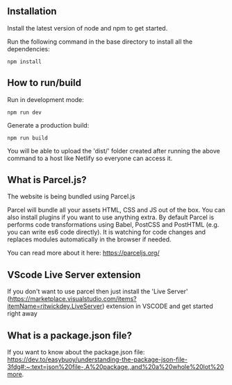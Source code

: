 ## Installation

Install the latest version of node and npm to get started.

Run the following command in the base directory to install all the dependencies:

```shell
npm install
```

## How to run/build

Run in development mode:

```shell
npm run dev
```

Generate a production build:

```shell
npm run build
```

You will be able to upload the 'dist/' folder created after running the above command to a host like Netlify so everyone can access it.

## What is Parcel.js?

The website is being bundled using Parcel.js

Parcel will bundle all your assets HTML, CSS and JS out of the box. You can also install plugins if you want to use anything extra. By default Parcel is performs code transformations using Babel, PostCSS and PostHTML (e.g. you can write es6 code directly). It is watching for code changes and replaces modules automatically in the browser if needed.

You can read more about it here: https://parceljs.org/

## VScode Live Server extension

If you don't want to use parcel then just install the 'Live Server' (https://marketplace.visualstudio.com/items?itemName=ritwickdey.LiveServer) extension in VSCODE and get started right away

## What is a package.json file?

If you want to know about the package.json file: https://dev.to/easybuoy/understanding-the-package-json-file-3fdg#:~:text=json%20file-,A%20package.,and%20a%20whole%20lot%20more.

